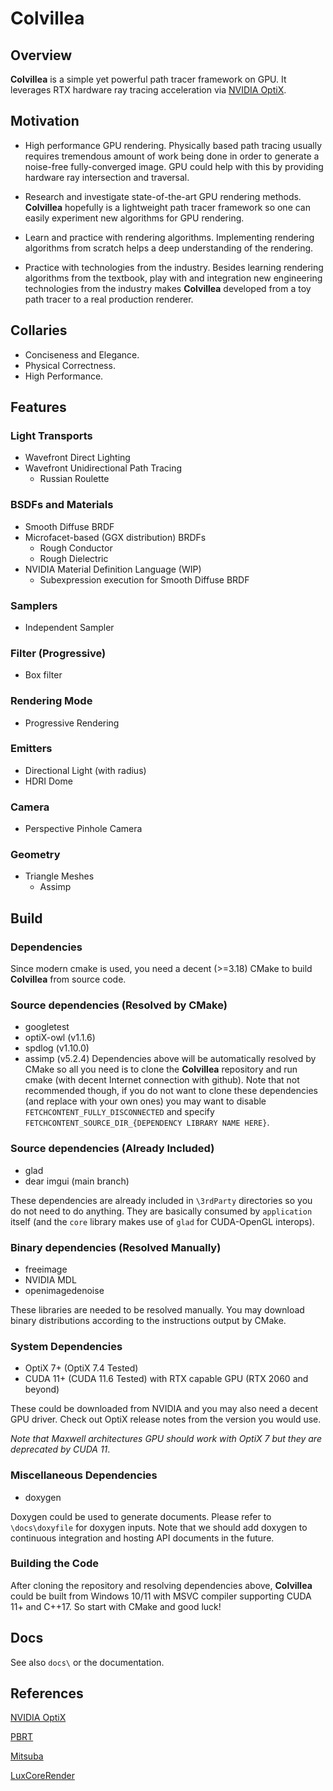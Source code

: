 # Colvillea

## Overview
**Colvillea** is a simple yet powerful path tracer framework on GPU. It leverages RTX hardware ray tracing acceleration via [NVIDIA OptiX](https://developer.nvidia.com/optix).

## Motivation
 - High performance GPU rendering. Physically based path tracing usually requires tremendous amount of work being done in order to generate a noise-free fully-converged image. GPU could help with this by providing hardware ray intersection and traversal.

 - Research and investigate state-of-the-art GPU rendering methods. **Colvillea** hopefully is a lightweight path tracer framework so one can easily experiment new algorithms for GPU rendering.

 - Learn and practice with rendering algorithms. Implementing rendering algorithms from scratch helps a deep understanding of the rendering.

 - Practice with technologies from the industry. Besides learning rendering algorithms from the textbook, play with and integration new engineering technologies from the industry makes **Colvillea** developed from a toy path tracer to a real production renderer.

## Collaries
 - Conciseness and Elegance.
 - Physical Correctness.
 - High Performance.
   
## Features
### Light Transports
 - Wavefront Direct Lighting
 - Wavefront Unidirectional Path Tracing
   - Russian Roulette

### BSDFs and Materials
 - Smooth Diffuse BRDF
 - Microfacet-based (GGX distribution) BRDFs
   - Rough Conductor
   - Rough Dielectric
 - NVIDIA Material Definition Language (WIP)
   - Subexpression execution for Smooth Diffuse BRDF

### Samplers
 - Independent Sampler

### Filter (Progressive)
 - Box filter

### Rendering Mode
 - Progressive Rendering

### Emitters
 - Directional Light (with radius)
 - HDRI Dome

### Camera 
 - Perspective Pinhole Camera

### Geometry
 - Triangle Meshes
   - Assimp

## Build
### Dependencies
Since modern cmake is used, you need a decent (>=3.18) CMake to build **Colvillea** from source code.

### Source dependencies (Resolved by CMake)
 * googletest
 * optiX-owl (v1.1.6)
 * spdlog (v1.10.0)
 * assimp (v5.2.4)
Dependencies above will be automatically resolved by CMake so all you need is to clone the **Colvillea** repository and run cmake (with decent Internet connection with github). Note that not recommended though, if you do not want to clone these dependencies (and replace with your own ones) you may want to disable `FETCHCONTENT_FULLY_DISCONNECTED` and specify `FETCHCONTENT_SOURCE_DIR_{DEPENDENCY LIBRARY NAME HERE}`.

### Source dependencies (Already Included)
 * glad
 * dear imgui (main branch)

These dependencies are already included in `\3rdParty` directories so you do not need to do anything. They are basically consumed by `application` itself (and the `core` library makes use of `glad` for CUDA-OpenGL interops).

### Binary dependencies (Resolved Manually)
 * freeimage
 * NVIDIA MDL
 * openimagedenoise

These libraries are needed to be resolved manually. You may download binary distributions according to the instructions output by CMake.

### System Dependencies
 * OptiX 7+ (OptiX 7.4 Tested)
 * CUDA 11+ (CUDA 11.6 Tested) with RTX capable GPU (RTX 2060 and beyond)

These could be downloaded from NVIDIA and you may also need a decent GPU driver. Check out OptiX release notes from the version you would use.

*Note that Maxwell architectures GPU should work with OptiX 7 but they are deprecated by CUDA 11*.

### Miscellaneous Dependencies
 * doxygen

Doxygen could be used to generate documents. Please refer to `\docs\doxyfile` for doxygen inputs. Note that we should add doxygen to continuous integration and hosting API documents in the future.

### Building the Code
After cloning the repository and resolving dependencies above, **Colvillea** could be built from Windows 10/11 with MSVC compiler supporting CUDA 11+ and C++17. So start with CMake and good luck!

## Docs
See also `docs\` or the documentation.

## References
[NVIDIA OptiX](https://developer.nvidia.com/optix)

[PBRT](https://github.com/mmp/pbrt-v4)

[Mitsuba](https://github.com/mitsuba-renderer/mitsuba)

[LuxCoreRender](https://luxcorerender.org/)
